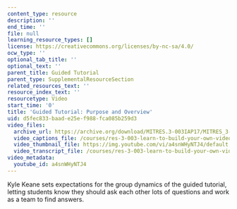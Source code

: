 ```yaml
---
content_type: resource
description: ''
end_time: ''
file: null
learning_resource_types: []
license: https://creativecommons.org/licenses/by-nc-sa/4.0/
ocw_type: ''
optional_tab_title: ''
optional_text: ''
parent_title: Guided Tutorial
parent_type: SupplementalResourceSection
related_resources_text: ''
resource_index_text: ''
resourcetype: Video
start_time: '0'
title: 'Guided Tutorial: Purpose and Overview'
uid: d5fec833-baad-e25e-f988-fca085b259d3
video_files:
  archive_url: https://archive.org/download/MITRES.3-003IAP17/MITRES_3-003IAP17_Class_Activities_05_300k.mp4
  video_captions_file: /courses/res-3-003-learn-to-build-your-own-videogame-with-the-unity-game-engine-and-microsoft-kinect-january-iap-2017/70ec371586ce549aa8d33dddbdb70298_a4snWHyNTJ4.vtt
  video_thumbnail_file: https://img.youtube.com/vi/a4snWHyNTJ4/default.jpg
  video_transcript_file: /courses/res-3-003-learn-to-build-your-own-videogame-with-the-unity-game-engine-and-microsoft-kinect-january-iap-2017/1a9eeadfcfd405728e5f18607f879673_a4snWHyNTJ4.pdf
video_metadata:
  youtube_id: a4snWHyNTJ4
---
```


Kyle Keane sets expectations for the group dynamics of the guided tutorial, letting students know they should ask each other lots of questions and work as a team to find answers.

